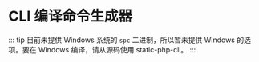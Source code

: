 <script setup lang="ts">
import CliGenerator from "../../.vitepress/components/CliGenerator.vue";
</script>

# CLI 编译命令生成器

::: tip
目前未提供 Windows 系统的 `spc` 二进制，所以暂未提供 Windows 的选项。要在 Windows 编译，请从源码使用 static-php-cli。
:::

<cli-generator lang="zh" />
